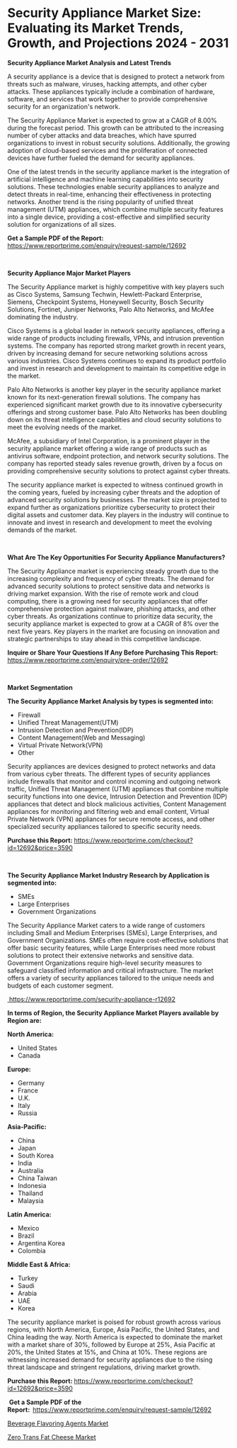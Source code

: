 <p><h1>Security Appliance Market Size: Evaluating its Market Trends, Growth, and Projections 2024 - 2031</h1></p><p><strong>Security Appliance Market Analysis and Latest Trends</strong></p>
<p><p>A security appliance is a device that is designed to protect a network from threats such as malware, viruses, hacking attempts, and other cyber attacks. These appliances typically include a combination of hardware, software, and services that work together to provide comprehensive security for an organization's network.</p><p>The Security Appliance Market is expected to grow at a CAGR of 8.00% during the forecast period. This growth can be attributed to the increasing number of cyber attacks and data breaches, which have spurred organizations to invest in robust security solutions. Additionally, the growing adoption of cloud-based services and the proliferation of connected devices have further fueled the demand for security appliances.</p><p>One of the latest trends in the security appliance market is the integration of artificial intelligence and machine learning capabilities into security solutions. These technologies enable security appliances to analyze and detect threats in real-time, enhancing their effectiveness in protecting networks. Another trend is the rising popularity of unified threat management (UTM) appliances, which combine multiple security features into a single device, providing a cost-effective and simplified security solution for organizations of all sizes.</p></p>
<p><strong>Get a Sample PDF of the Report:&nbsp;</strong> <a href="https://www.reportprime.com/enquiry/request-sample/12692">https://www.reportprime.com/enquiry/request-sample/12692</a></p>
<p>&nbsp;</p>
<p><strong>Security Appliance Major Market Players</strong></p>
<p><p>The Security Appliance market is highly competitive with key players such as Cisco Systems, Samsung Techwin, Hewlett-Packard Enterprise, Siemens, Checkpoint Systems, Honeywell Security, Bosch Security Solutions, Fortinet, Juniper Networks, Palo Alto Networks, and McAfee dominating the industry.</p><p>Cisco Systems is a global leader in network security appliances, offering a wide range of products including firewalls, VPNs, and intrusion prevention systems. The company has reported strong market growth in recent years, driven by increasing demand for secure networking solutions across various industries. Cisco Systems continues to expand its product portfolio and invest in research and development to maintain its competitive edge in the market.</p><p>Palo Alto Networks is another key player in the security appliance market known for its next-generation firewall solutions. The company has experienced significant market growth due to its innovative cybersecurity offerings and strong customer base. Palo Alto Networks has been doubling down on its threat intelligence capabilities and cloud security solutions to meet the evolving needs of the market.</p><p>McAfee, a subsidiary of Intel Corporation, is a prominent player in the security appliance market offering a wide range of products such as antivirus software, endpoint protection, and network security solutions. The company has reported steady sales revenue growth, driven by a focus on providing comprehensive security solutions to protect against cyber threats.</p><p>The security appliance market is expected to witness continued growth in the coming years, fueled by increasing cyber threats and the adoption of advanced security solutions by businesses. The market size is projected to expand further as organizations prioritize cybersecurity to protect their digital assets and customer data. Key players in the industry will continue to innovate and invest in research and development to meet the evolving demands of the market.</p></p>
<p>&nbsp;</p>
<p><strong>What Are The Key Opportunities For Security Appliance Manufacturers?</strong></p>
<p><p>The Security Appliance market is experiencing steady growth due to the increasing complexity and frequency of cyber threats. The demand for advanced security solutions to protect sensitive data and networks is driving market expansion. With the rise of remote work and cloud computing, there is a growing need for security appliances that offer comprehensive protection against malware, phishing attacks, and other cyber threats. As organizations continue to prioritize data security, the security appliance market is expected to grow at a CAGR of 8% over the next five years. Key players in the market are focusing on innovation and strategic partnerships to stay ahead in this competitive landscape.</p></p>
<p><strong>Inquire or Share Your Questions If Any Before Purchasing This Report:</strong> <a href="https://www.reportprime.com/enquiry/pre-order/12692">https://www.reportprime.com/enquiry/pre-order/12692</a></p>
<p>&nbsp;</p>
<p><strong>Market Segmentation</strong></p>
<p><strong>The Security Appliance Market Analysis by types is segmented into:</strong></p>
<p><ul><li>Firewall</li><li>Unified Threat Management(UTM)</li><li>Intrusion Detection and Prevention(IDP)</li><li>Content Management(Web and Messaging)</li><li>Virtual Private Network(VPN)</li><li>Other</li></ul></p>
<p><p>Security appliances are devices designed to protect networks and data from various cyber threats. The different types of security appliances include firewalls that monitor and control incoming and outgoing network traffic, Unified Threat Management (UTM) appliances that combine multiple security functions into one device, Intrusion Detection and Prevention (IDP) appliances that detect and block malicious activities, Content Management appliances for monitoring and filtering web and email content, Virtual Private Network (VPN) appliances for secure remote access, and other specialized security appliances tailored to specific security needs.</p></p>
<p><strong>Purchase this Report:&nbsp;</strong><a href="https://www.reportprime.com/checkout?id=12692&price=3590">https://www.reportprime.com/checkout?id=12692&price=3590</a></p>
<p>&nbsp;</p>
<p><strong>The Security Appliance Market Industry Research by Application is segmented into:</strong></p>
<p><ul><li>SMEs</li><li>Large Enterprises</li><li>Government Organizations</li></ul></p>
<p><p>The Security Appliance Market caters to a wide range of customers including Small and Medium Enterprises (SMEs), Large Enterprises, and Government Organizations. SMEs often require cost-effective solutions that offer basic security features, while Large Enterprises need more robust solutions to protect their extensive networks and sensitive data. Government Organizations require high-level security measures to safeguard classified information and critical infrastructure. The market offers a variety of security appliances tailored to the unique needs and budgets of each customer segment.</p></p>
<p><a href="https://www.reportprime.com/security-appliance-r12692">&nbsp;https://www.reportprime.com/security-appliance-r12692</a></p>
<p><strong>In terms of Region, the Security Appliance Market Players available by Region are:</strong></p>
<p>
    <p> <strong> North America: </strong>
        <ul>
            <li>United States</li>
            <li>Canada</li>
        </ul>
        </p> 
    <p> <strong> Europe: </strong>
        <ul>
            <li>Germany</li>
            <li>France</li>
            <li>U.K.</li>
            <li>Italy</li>
            <li>Russia</li>
        </ul>
        </p> 
    <p> <strong> Asia-Pacific: </strong>
        <ul>
            <li>China</li>
            <li>Japan</li>
            <li>South Korea</li>
            <li>India</li>
            <li>Australia</li>
            <li>China Taiwan</li>
            <li>Indonesia</li>
            <li>Thailand</li>
            <li>Malaysia</li>
        </ul>
        </p> 
    <p> <strong> Latin America: </strong>
        <ul>
            <li>Mexico</li>
            <li>Brazil</li>
            <li>Argentina Korea</li>
            <li>Colombia</li>
        </ul>
        </p> 
    <p> <strong> Middle East & Africa: </strong>
        <ul>
            <li>Turkey</li>
            <li>Saudi</li>
            <li>Arabia</li>
            <li>UAE</li>
            <li>Korea</li>
        </ul>
    </p>
    </p>
<p><p>The security appliance market is poised for robust growth across various regions, with North America, Europe, Asia Pacific, the United States, and China leading the way. North America is expected to dominate the market with a market share of 30%, followed by Europe at 25%, Asia Pacific at 20%, the United States at 15%, and China at 10%. These regions are witnessing increased demand for security appliances due to the rising threat landscape and stringent regulations, driving market growth.</p></p>
<p><strong>Purchase this Report: </strong><a href="https://www.reportprime.com/checkout?id=12692&price=3590">https://www.reportprime.com/checkout?id=12692&price=3590</a></p>
<p>&nbsp;<strong>Get a Sample PDF of the Report:&nbsp;&nbsp;</strong><a href="https://www.reportprime.com/enquiry/request-sample/12692">https://www.reportprime.com/enquiry/request-sample/12692</a></p>
<p><strong></strong></p>
<p><p><a href="https://github.com/waylose1223/Market-Research-Report-List-2/blob/main/beverage-flavoring-agents-market.md">Beverage Flavoring Agents Market</a></p><p><a href="https://github.com/sardarp081/Market-Research-Report-List-2/blob/main/zero-trans-fat-cheese-market.md">Zero Trans Fat Cheese Market</a></p></p>